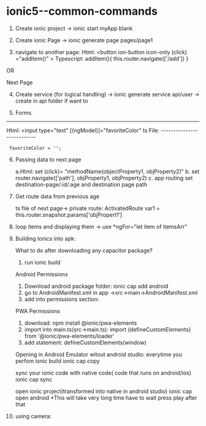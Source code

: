 # ionic5--common-commands

1. Create ionic project
-> ionic start myApp blank

2. Create ionic Page
-> ionic generate page pages/page1

3.  navigate to another page:
Html:
  <button ion-button icon-only (click) ="addItem()"  >
Typescript:
  addItem(){
    this.router.navigate(['/add'])
  }

OR

 <ion-button routerlink= "/page2">Next Page</ion-button>


4. Create service (for logical handling)
-> ionic generate service api/user -> create in api folder if want to


5. Forms
-------------------------
Html:  <input type="text" [(ngModel)]="favoriteColor"
ts File:
	---------------------------
	
 	 favoriteColor = '';

6. Passing data to next page

	a.Html: set (click)= "methodName(objectProperty1, objProperty2)"
	b. set router.navigate(['path'], objProperty1, objProperty2)
	c. app routing
	set destination-page/:id/:age and  destination page path

7. Get route data from previous age

	ts file of next page-> private route: ActivatedRoute
	var1 = this.router.snapshot.params['objPropert1']

8. loop items and displaying them
	 -> use *ngFor="let item of itemsArr"

9. Building Ionics into apk:

	What to do after downloading any capacitor package?
	1. run ionic build

	Android Permissions
	1. Download android package folder:
	ionic cap add android
	2. go to AndroidManifest.xml in app ->src->main->AndroidManifest.xml
	3. add into permissions section:
	<uses-permission android:name="android.permission.READ_EXTERNAL_STORAGE"/>
	<uses-permission android:name="android.permission.WRITE_EXTERNAL_STORAGE" />

	PWA Permissions
	1. download:
	npm install @ionic/pwa-elements
	2. import into main.ts(src->main.ts):
	import {defineCustomElements} from '@ionic/pwa-elements/loader'
	3. add statement:
	defineCustomElements(window)

	Opening in Android Emulator witout android studio:
	everytime you perfom ionic build
	ionic cap copy

	sync your ionic code with native code( code that runs on android/ios)
	ionic cap sync

	open ionic project(transformed into native in android studio)
	ionic cap open android
	*This will take very long time have to wait
	press play after that

10. using camera:
